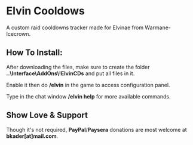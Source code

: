 # Elvin Cooldows

A custom raid cooldowns tracker made for Elvinae from Warmane-Icecrown.

## How To Install:

After downloading the files, make sure to create the folder **..\Interface\AddOns\\!ElvinCDs** and put all files in it.

Enable it then do **/elvin** in the game to access configuration panel.

Type in the chat window **/elvin help** for more available commands.

## Show Love & Support

Though it's not required, **PayPal**/**Paysera** donations are most welcome at **bkader[at]mail.com**.
